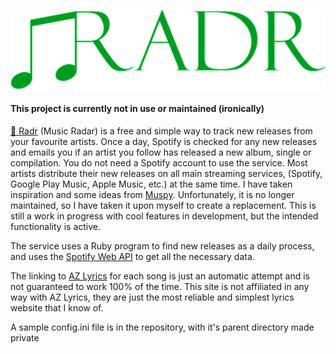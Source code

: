 ![Music Radar](/resources/logo-dark.png)

#### This project is currently not in use or maintained (ironically)

[🎵 Radr](https://musicradr.com) (Music Radar) is a free and simple way to track new releases from your favourite artists.
Once a day, Spotify is checked for any new releases and emails you if an artist you follow has released a new album, single or compilation.
You do not need a Spotify account to use the service. Most artists distribute their new releases on all main streaming services, (Spotify, Google Play Music, Apple Music, etc.) at the same time.
I have taken inspiration and some ideas from [Muspy](https://muspy.com/). Unfortunately, it is no longer maintained, so I have taken it upon myself to create a replacement.
This is still a work in progress with cool features in development, but the intended functionality is active.

The service uses a Ruby program to find new releases as a daily process, and uses the [Spotify Web API](https://developer.spotify.com/documentation/web-api/) to get all the necessary data.

The linking to [AZ Lyrics](https://www.azlyrics.com/) for each song is just an automatic attempt and is not guaranteed to work 100% of the time. This site is not affiliated in any way with AZ Lyrics, they are just the most reliable and simplest lyrics website that I know of. 


A sample config.ini file is in the repository, with it's parent directory made private

